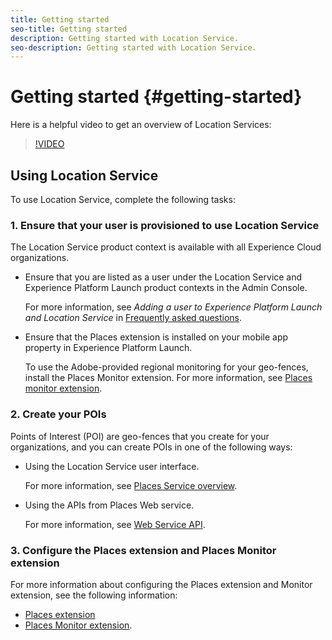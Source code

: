 ```yaml
---
title: Getting started
seo-title: Getting started
description: Getting started with Location Service.
seo-description: Getting started with Location Service.
---
```


# Getting started {#getting-started}

Here is a helpful video to get an overview of Location Services:
 
>[!VIDEO](https://www.youtube.com/watch?v=aV6i_ayxWCw)
 
## Using Location Service

To use Location Service, complete the following tasks: 
 
### 1. Ensure that your user is provisioned to use Location Service
 
The Location Service product context is available with all Experience Cloud organizations. 
 
* Ensure that you are listed as a user under the Location Service and Experience Platform Launch product contexts in the Admin Console.  
 
   For more information, see *Adding a user to Experience Platform Launch and Location Service* in [Frequently asked questions](/help/places-faqs.md).
 
* Ensure that the Places extension is installed on your mobile app property in Experience Platform Launch. 

  To use the Adobe-provided regional monitoring for your geo-fences, install the Places Monitor extension. For more information, see [Places monitor extension](/help/places-ext-aep-sdks/places-monitor-extension/places-monitor-extension.md).
 
  
### 2. Create your POIs
 
Points of Interest (POI) are geo-fences that you create for your organizations, and you can create POIs in one of the following ways:

* Using the Location Service user interface. 

  For more information, see [Places Service overview](/help/poi-mgmt-ui/places-services-overview.md). 

* Using the APIs from Places Web service. 

  For more information, see [Web Service API](/help/web-service-api/places-web-services.md).


### 3. Configure the Places extension and Places Monitor extension

For more information about configuring the Places extension and Monitor extension, see the following information:

* [Places extension](/help/places-ext-aep-sdks/places-extension/places-extension.md)
* [Places Monitor extension](/help/places-ext-aep-sdks/places-monitor-extension/places-monitor-extension.md).
